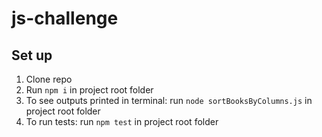 # js-challenge

## Set up
1. Clone repo
2. Run `npm i` in project root folder
3. To see outputs printed in terminal: run `node sortBooksByColumns.js` in project root folder
4. To run tests: run `npm test` in project root folder